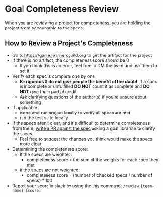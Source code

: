 # Goal Completeness Review

When you are reviewing a project for completeness, you are holding the project team accountable to the specs.

## How to Review a Project's Completeness


- Go to https://game.learnersguild.org to get the artifact for the project
- If there is no artifact, the completeness score should be 0
  - If you think this is an error, feel free to DM the team and ask them to set it
- Verify each spec is complete one by one
  - __Be rigorous & do not give people the benefit of the doubt__. If a spec is incomplete or unfulfilled __DO NOT__ count it as complete and __DO NOT__ give them partial credit
  - Ask clarifying questions of the author(s) if you're unsure about something
- If applicable
  - clone and run project locally to verify all specs are met
  - run the test suite locally
- If the specs aren't clear, and it's difficult to determine completeness from them, [write a PR against the spec](/Learning_Guide/Goals/Improvement.md) asking a goal librarian to clarify the specs.
  - Feel free to suggest the changes you think would make the specs more clear
- Determining the completeness score:
  - If the specs are weighted:
    - completeness score = the sum of the weights for each spec they met
  - If the specs are not weighted:
    - completeness score = (number of checked specs / number of specs) * 100
- Report your score in slack by using the this command: `/review [team-name] [score]`
